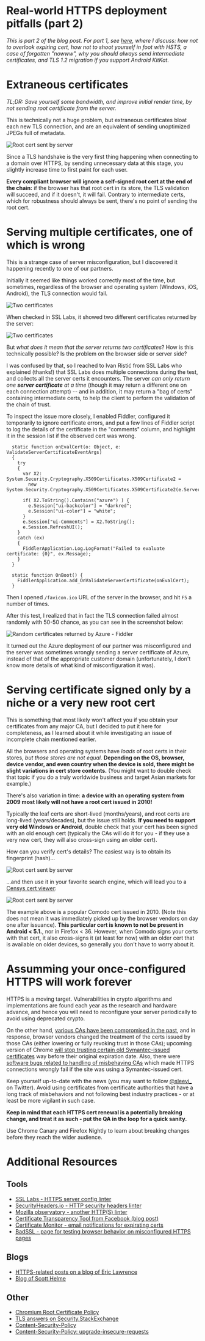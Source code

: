 Real-world HTTPS deployment pitfalls (part 2)
============================================

_This is part 2 of the blog post.
For part 1, see [here](https://gitlab.com/jakub-g/blog-wip-public/blob/master/https-pitfalls/https-pitfalls.md),
where I discuss: how not to overlook expiring cert, how not to shoot yourself in foot with HSTS, a case of forgotten "nowww",
why you should always send intermediate certificates, and TLS 1.2 migration if you support Android KitKat._

Extraneous certificates
=======================

_TL;DR: Save yourself some bandwidth, and improve initial render time, by not sending root certificate from the server._

This is technically not a huge problem, but extraneous certificates bloat each new TLS connection,
and are an equivalent of sending unoptimized JPEGs full of metadata.

![Root cert sent by server](root-cert-sent-by-server.png)

Since a TLS handshake is the very first thing happening when connecting to a domain over HTTPS,
by sending unnecessary data at this stage, you slightly increase time to first paint for each user.

**Every compliant browser will ignore a self-signed root cert at the end of the chain:**
if the browser has that root cert in its store, the TLS validation will succeed,
and if it doesn't, it will fail.
Contrary to intermediate certs, which for robustness should always be sent,
there's no point of sending the root cert.


Serving multiple certificates, one of which is wrong
====================================================

This is a strange case of server misconfiguration, but I discovered it happening
recently to one of our partners.

Initially it seemed like things worked correctly most of the time, but sometimes,
regardless of the browser and operating system (Windows, iOS, Android), the TLS connection would fail.

![Two certificates](two-certs-one-invalid.png)

When checked in SSL Labs, it showed two different certificates returned by the server:

![Two certificates](two-certs.png)

But *what does it mean that the server returns two certificates*?
How is this technically possible? Is the problem on the browser side or server
side?

I was confused by that, so I reached to Ivan Ristić from SSL Labs who explained (thanks!)
that SSL Labs does multiple connections during the test, and collects all the
server certs it encounters. The server _can only return one **server certificate**
at a time_ (though it may return a different one on each connection attempt) --
and in addition, it may return a "bag of certs" containing intermediate certs,
to help the client to perform the validation of the chain of trust.

To inspect the issue more closely, I enabled Fiddler, configured it temporarily to ignore certificate
errors, and put a few lines of Fiddler script to log the details of the certificate
in the "comments" column, and highlight it in the session list if the observed cert was wrong.

      static function onEvalCert(o: Object, e: ValidateServerCertificateEventArgs)
      {
        try
        {
          var X2: System.Security.Cryptography.X509Certificates.X509Certificate2 =
            new System.Security.Cryptography.X509Certificates.X509Certificate2(e.ServerCertificate);

          if( X2.ToString().Contains("azure") ) {
            e.Session["ui-backcolor"] = "darkred";
            e.Session["ui-color"] = "white";
          }
          e.Session["ui-Comments"] = X2.ToString();
          e.Session.RefreshUI();
        }
        catch (ex)
        {
          FiddlerApplication.Log.LogFormat("Failed to evaluate certificate: {0}", ex.Message);
        }
      }

      static function OnBoot() {
        FiddlerApplication.add_OnValidateServerCertificate(onEvalCert);
      }

Then I opened `/favicon.ico` URL of the server in the browser, and hit `F5` a number of times.

After this test, I realized that in fact the TLS connection failed
almost randomly with 50-50 chance, as you can see in the screenshot below:

![Random certificates returned by Azure - Fiddler](fiddler-azure.png)

It turned out the Azure deployment of our partner was misconfigured and the server
was sometimes wrongly sending a server certificate of Azure, instead of that of the appropriate customer domain
(unfortunately, I don't know more details of what kind of misconfiguration it was).


Serving certificate signed only by a niche or a very new root cert
==================================================================

This is something that most likely won't affect you if you obtain your certificates from any  major CA, but I decided to put it here for completeness, as I learned about it while investigating an issue of incomplete chain mentioned earlier.

All the browsers and operating systems have *loads* of root certs in their stores, *but those stores are not equal.* **Depending on the OS, browser, device vendor, and even country when the device is sold, there might be slight variations in cert store contents.** (You might want to double check that topic if you do a truly worldwide business and target Asian markets for example.)

There's also variation in time: **a device with an operating system from 2009 most likely will not have a root cert issued in 2010!**

Typically the leaf certs are short-lived (months/years), and root certs are long-lived (years/decades), but the issue still holds. **If you need to support very old Windows or Android**, double check that your cert has been signed with an old enough cert (typically the CAs will do it for you - if they use a very new cert, they will also cross-sign using an older cert).

How can you verify cert's details? The easiest way is to obtain its fingerprint (hash)...

![Root cert sent by server](very-new-root-cert.png)

...and then use it in your favorite search engine, which will lead you to a [Censys cert viewer](https://www.censys.io/certificates/52f0e1c4e58ec629291b60317f074671b85d7ea80d5b07273463534b32b40234):

![Root cert sent by server](comodo-2010-cert.png)

The example above is a popular Comodo cert issued in 2010. (Note this does not mean
it was immediately picked up by the browser vendors on day one after issuance).
**This particular cert is known to not be present in Android < 5.1.**, nor in Firefox < 36.
However, when Comodo signs your certs with that cert, it also cross-signs it (at least for now)
with an older cert that is available on older devices, so generally you don't have to worry about it.


Assumming your once-configured HTTPS will work forever
=======================================================

HTTPS is a moving target. Vulnerabilities in crypto algorithms and implementations are
found each year as the research and hardware advance, and hence you will need to reconfigure
your server periodically to avoid using deprecated crypto.

On the other hand, [various CAs have been compromised in the past](https://www.chromium.org/Home/chromium-security/root-ca-policy),
and in response, browser vendors changed the treatment of the certs issued by those CAs
(either lowering or fully revoking trust in those CAs); upcoming version of Chrome [will stop trusting certain old Symantec-issued certificates](https://groups.google.com/a/chromium.org/d/msg/blink-dev/eUAKwjihhBs/El1mH8S6AwAJ) way before their original expiration date.
 Also, there were
[software bugs related to handling of misbehaving CAs](https://www.chromium.org/developers/androidwebview/webview-ct-bug)
which made HTTPS connections wrongly fail if the site was using a Symantec-issued cert.

Keep yourself up-to-date with the news (you may want to follow [@sleevi_](https://twitter.com/sleevi_) on Twitter).
Avoid using certificates from certificate authorities that have a long track of misbehaviors and not following best industry practices - or at least be more vigilant in such case.

**Keep in mind that each HTTPS cert renewal is a potentially breaking change, and treat it as such - put the QA in the loop for a quick sanity.**

Use Chrome Canary and Firefox Nightly to learn about breaking changes before they reach the wider audience.


Additional Resources
====================

Tools
------

- [SSL Labs - HTTPS server config linter](https://www.ssllabs.com/ssltest/analyze.html?d=github.com)
- [SecurityHeaders.io - HTTP security headers linter](https://securityheaders.io/?q=https%3A%2F%2Fgithub.com%2F)
- [Mozilla observatory - another HTTP(S) linter](https://observatory.mozilla.org/analyze.html?host=github.com)
- [Certificate Transparency Tool from Facebook (blog post)](https://www.facebook.com/notes/protect-the-graph/introducing-our-certificate-transparency-monitoring-tool/1811919779048165/)
- [Certificate Monitor - email notifications for expirating certs](https://certificatemonitor.org/)
- [BadSSL - page for testing browser behavior on misconfigured HTTPS pages](https://badssl.com/)

Blogs
-----

- [HTTPS-related posts on a blog of Eric Lawrence](https://textslashplain.com/tag/https/)
- [Blog of Scott Helme](https://scotthelme.co.uk/)

Other
-----

- [Chromium Root Certificate Policy](https://www.chromium.org/Home/chromium-security/root-ca-policy)
- [TLS answers on Security.StackExchange](https://security.stackexchange.com/questions/tagged/tls?sort=votes&pageSize=15)
- [Content-Security-Policy](https://developer.mozilla.org/en-US/docs/Web/HTTP/Headers/Content-Security-Policy)
- [Content-Security-Policy: upgrade-insecure-requests](https://developer.mozilla.org/en-US/docs/Web/HTTP/Headers/Content-Security-Policy/upgrade-insecure-requests)